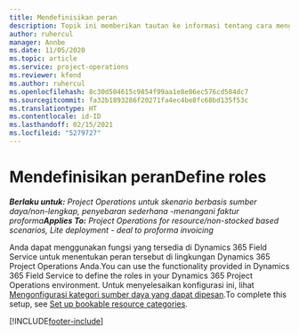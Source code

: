 ```yaml
---
title: Mendefinisikan peran
description: Topik ini memberikan tautan ke informasi tentang cara mengatur kategori sumber daya yang dapat dipesan.
author: ruhercul
manager: Annbe
ms.date: 11/05/2020
ms.topic: article
ms.service: project-operations
ms.reviewer: kfend
ms.author: ruhercul
ms.openlocfilehash: 8c30d504615c9854f99aa1e8e86ec576cd584dc7
ms.sourcegitcommit: fa32b1893286f20271fa4ec4be8fc68bd135f53c
ms.translationtype: HT
ms.contentlocale: id-ID
ms.lasthandoff: 02/15/2021
ms.locfileid: "5279727"
---
```

# <a name="define-roles"></a><span data-ttu-id="c784c-103">Mendefinisikan peran</span><span class="sxs-lookup"><span data-stu-id="c784c-103">Define roles</span></span>

<span data-ttu-id="c784c-104">_**Berlaku untuk:** Project Operations untuk skenario berbasis sumber daya/non-lengkap, penyebaran sederhana -menangani faktur proforma_</span><span class="sxs-lookup"><span data-stu-id="c784c-104">_**Applies To:** Project Operations for resource/non-stocked based scenarios, Lite deployment - deal to proforma invoicing_</span></span>

<span data-ttu-id="c784c-105">Anda dapat menggunakan fungsi yang tersedia di Dynamics 365 Field Service untuk menentukan peran tersebut di lingkungan Dynamics 365 Project Operations Anda.</span><span class="sxs-lookup"><span data-stu-id="c784c-105">You can use the functionality provided in Dynamics 365 Field Service to define the roles in your Dynamics 365 Project Operations environment.</span></span> <span data-ttu-id="c784c-106">Untuk menyelesaikan konfigurasi ini, lihat [Mengonfigurasi kategori sumber daya yang dapat dipesan](https://docs.microsoft.com/dynamics365/field-service/set-up-bookable-resource-categories).</span><span class="sxs-lookup"><span data-stu-id="c784c-106">To complete this setup, see [Set up bookable resource categories](https://docs.microsoft.com/dynamics365/field-service/set-up-bookable-resource-categories).</span></span>


[!INCLUDE[footer-include](../includes/footer-banner.md)]